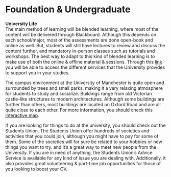 # Foundation & Undergraduate    
**University Life**    
The main method of learning will be blended learning, where most of the content will be delivered through Blackboard. Although this depends on each school/major, most of the assessments are done open-book and online as well. But, students will still have lectures to review and discuss the content further, and mandatory in-person classes such as tutorials and workshops. The best way to adapt to this kind of blended learning is to make use of both the online & offline material & sessions. Through this [link](https://www.studentsupport.manchester.ac.uk/study-support/) you will be able to access the different services that the University provides to support you in your studies.  

The campus environment at the University of Manchester is quite open and surrounded by trees and small parks, making it a very relaxing atmosphere for students to study and socialize. Buildings range from old Victorian castle-like structures to modern architectures. Although some buildings are further than others, most buildings are located on Oxford Road and are all quite close to each other. For more information, you should check this [interactive map](https://www.manchester.ac.uk/discover/maps/interactive-map/).       

If you are looking for things to do at the university, you should check out the Students Union. The Students Union offer hundreds of societies and activities that you could join, although you might have to pay for some of them. Some of the societies will for sure be related to your hobbies or new things you want to try. and it’s a great way to meet new people from the University. If you are in need of anything, the Students Union’s Advice Service is available for any kind of issue you are dealing with. Additionally, it also provides great volunteering & part-time job opportunities for those of you looking to boost your CV.
